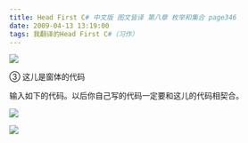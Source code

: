 ```yaml
---
title: Head First C# 中文版 图文皆译 第八章 枚举和集合 page346
date: 2009-04-13 13:19:00
tags: 我翻译的Head First C#（习作）
---
```

![](https://p-blog.csdn.net/images/p_blog_csdn_net/cuipengfei1/EntryImages/20090413/2009-04-13_12-52-53.jpg)

③  这儿是窗体的代码

  

输入如下的代码。以后你自己写的代码一定要和这儿的代码相契合。

  

![](https://p-blog.csdn.net/images/p_blog_csdn_net/cuipengfei1/EntryImages/20090413/2009-04-13_12-55-59.jpg)

![](https://p-blog.csdn.net/images/p_blog_csdn_net/cuipengfei1/EntryImages/20090413/2009-04-13_13-02-54.jpg)



